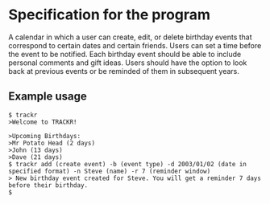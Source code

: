 # Specification for the program

A calendar in which a user can create, edit, or delete birthday events that correspond to certain dates and certain friends. 
Users can set a time before the event to be notified. Each birthday event should be able to include personal comments and gift ideas. 
Users should have the option to look back at previous events or be reminded of them in subsequent years.

## Example usage
```
$ trackr
>Welcome to TRACKR!                                                            

>Upcoming Birthdays:
>Mr Potato Head (2 days)
>John (13 days)
>Dave (21 days)
$ trackr add (create event) -b (event type) -d 2003/01/02 (date in specified format) -n Steve (name) -r 7 (reminder window)
> New birthday event created for Steve. You will get a reminder 7 days before their birthday.
$
```
